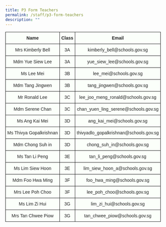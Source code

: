 ```yaml
---
title: P3 Form Teachers
permalink: /staff/p3-form-teachers
description: ""
---
```

<style type="text/css">
.tg  {border-collapse:collapse;border-spacing:0;}
.tg td{border-color:black;border-style:solid;border-width:1px;font-family:Arial, sans-serif;font-size:14px;
  overflow:hidden;padding:10px 5px;word-break:normal;}
.tg th{border-color:black;border-style:solid;border-width:1px;font-family:Arial, sans-serif;font-size:14px;
  font-weight:normal;overflow:hidden;padding:10px 5px;word-break:normal;}
.tg .tg-5teg{background-color:#FBFFFA;color:#222;font-weight:bold;text-align:center;vertical-align:top}
.tg .tg-s6uv{background-color:#FBFFFA;color:#222;text-align:center;vertical-align:middle}
</style>
<table class="tg">
<thead>
  <tr>
    <th class="tg-5teg">Name</th>
    <th class="tg-5teg">Class</th>
    <th class="tg-5teg">Email</th>
  </tr>
</thead>
<tbody>
  <tr>
    <td class="tg-s6uv"><span style="color:#222;background-color:#FBFFFA">Mrs Kimberly Bell</span></td>
    <td class="tg-s6uv"><span style="color:#222;background-color:#FBFFFA">3A</span></td>
    <td class="tg-s6uv"><span style="color:#222;background-color:#FBFFFA">kimberly_bell@schools.gov.sg</span></td>
  </tr>
  <tr>
    <td class="tg-s6uv"><span style="color:#222;background-color:#FBFFFA">Mdm Yue Siew Lee</span></td>
    <td class="tg-s6uv"><span style="color:#222;background-color:#FBFFFA">3A</span></td>
    <td class="tg-s6uv"><span style="color:#222;background-color:#FBFFFA">yue_siew_lee@schools.gov.sg</span></td>
  </tr>
  <tr>
    <td class="tg-s6uv"><span style="color:#222;background-color:#FBFFFA">Ms Lee Mei</span></td>
    <td class="tg-s6uv"><span style="color:#222;background-color:#FBFFFA">3B</span></td>
    <td class="tg-s6uv"><span style="color:#222;background-color:#FBFFFA">lee_mei@schools.gov.sg</span></td>
  </tr>
  <tr>
    <td class="tg-s6uv"><span style="color:#222;background-color:#FBFFFA">Mdm Tang Jingwen</span></td>
    <td class="tg-s6uv"><span style="color:#222;background-color:#FBFFFA">3B</span></td>
    <td class="tg-s6uv"><span style="color:#222;background-color:#FBFFFA">tang_jingwen@schools.gov.sg</span></td>
  </tr>
  <tr>
    <td class="tg-s6uv"><span style="color:#222;background-color:#FBFFFA">Mr Ronald Lee</span></td>
    <td class="tg-s6uv"><span style="color:#222;background-color:#FBFFFA">3C</span></td>
    <td class="tg-s6uv"><span style="color:#222;background-color:#FBFFFA">lee_joo_meng_ronald@schools.gov.sg</span></td>
  </tr>
  <tr>
    <td class="tg-s6uv"><span style="color:#222;background-color:#FBFFFA">Mdm Serene Chan</span></td>
    <td class="tg-s6uv"><span style="color:#222;background-color:#FBFFFA">3C</span></td>
    <td class="tg-s6uv"><span style="color:#222;background-color:#FBFFFA">chan_yuen_ling_serene@schools.gov.sg</span></td>
  </tr>
  <tr>
    <td class="tg-s6uv"><span style="color:#222;background-color:#FBFFFA">Ms Ang Kai Mei</span></td>
    <td class="tg-s6uv"><span style="color:#222;background-color:#FBFFFA">3D</span></td>
    <td class="tg-s6uv"><span style="color:#222;background-color:#FBFFFA">ang_kai_mei@schools.gov.sg</span></td>
  </tr>
  <tr>
    <td class="tg-s6uv"><span style="color:#222;background-color:#FBFFFA">Ms Thivya Gopalkrishnan</span></td>
    <td class="tg-s6uv"><span style="color:#222;background-color:#FBFFFA">3D</span></td>
    <td class="tg-s6uv"><span style="color:#222;background-color:#FBFFFA">thivyadlo_gopalkrishnan@schools.gov.sg</span></td>
  </tr>
  <tr>
    <td class="tg-s6uv"><span style="color:#222;background-color:#FBFFFA">Mdm Chong Suh in</span></td>
    <td class="tg-s6uv"><span style="color:#222;background-color:#FBFFFA">3D</span></td>
    <td class="tg-s6uv"><span style="color:#222;background-color:#FBFFFA">chong_suh_in@schools.gov.sg</span></td>
  </tr>
  <tr>
    <td class="tg-s6uv"><span style="color:#222;background-color:#FBFFFA">Ms Tan Li Peng</span></td>
    <td class="tg-s6uv"><span style="color:#222;background-color:#FBFFFA">3E</span></td>
    <td class="tg-s6uv"><span style="color:#222;background-color:#FBFFFA">tan_li_peng@schools.gov.sg</span></td>
  </tr>
  <tr>
    <td class="tg-s6uv"><span style="color:#222;background-color:#FBFFFA">Ms Lim Siew Hoon</span></td>
    <td class="tg-s6uv"><span style="color:#222;background-color:#FBFFFA">3E</span></td>
    <td class="tg-s6uv"><span style="color:#222;background-color:#FBFFFA">lim_siew_hoon_a@schools.gov.sg</span></td>
  </tr>
  <tr>
    <td class="tg-s6uv"><span style="color:#222;background-color:#FBFFFA">Mdm Foo Hwa Ming</span></td>
    <td class="tg-s6uv"><span style="color:#222;background-color:#FBFFFA">3F</span></td>
    <td class="tg-s6uv"><span style="color:#222;background-color:#FBFFFA">foo_hwa_ming@schools.gov.sg</span></td>
  </tr>
  <tr>
    <td class="tg-s6uv"><span style="color:#222;background-color:#FBFFFA">Mrs Lee Poh Choo</span></td>
    <td class="tg-s6uv"><span style="color:#222;background-color:#FBFFFA">3F</span></td>
    <td class="tg-s6uv"><span style="color:#222;background-color:#FBFFFA">lee_poh_choo@schools.gov.sg</span></td>
  </tr>
  <tr>
    <td class="tg-s6uv"><span style="color:#222;background-color:#FBFFFA">Ms Lim Zi Hui</span></td>
    <td class="tg-s6uv"><span style="color:#222;background-color:#FBFFFA">3G</span></td>
    <td class="tg-s6uv"><span style="color:#222;background-color:#FBFFFA">lim_zi_hui@schools.gov.sg</span></td>
  </tr>
  <tr>
    <td class="tg-s6uv"><span style="color:#222;background-color:#FBFFFA">Mrs Tan Chwee Piow</span></td>
    <td class="tg-s6uv"><span style="color:#222;background-color:#FBFFFA">3G</span></td>
    <td class="tg-s6uv"><span style="color:#222;background-color:#FBFFFA">tan_chwee_piow@schools.gov.sg  </span></td>
  </tr>
</tbody>
</table>